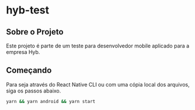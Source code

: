 # hyb-test
## Sobre o Projeto
Este projeto é parte de um teste para desenvolvedor mobile aplicado para a empresa Hyb.

## Começando

Para seja através do React Native CLI ou com uma cópia local dos arquivos, siga os passos abaixo.


```sh
yarn && yarn android && yarn start
```

